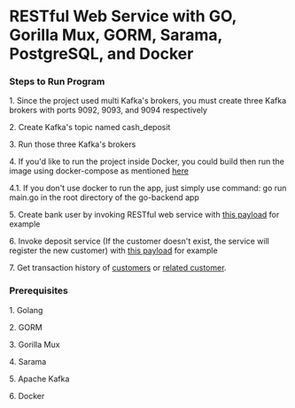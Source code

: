 <h1>RESTful Web Service with GO, Gorilla Mux, GORM, Sarama, PostgreSQL, and Docker</h1>

<h3>Steps to Run Program</h3>
<p>1. Since the project used multi Kafka's brokers, you must create three Kafka brokers with ports 9092, 9093, and 9094 respectively</p>
<p>2. Create Kafka's topic named cash_deposit</p>
<p>3. Run those three Kafka's brokers</p>
<p>4. If you'd like to run the project inside Docker, you could build then run the image using docker-compose as mentioned <a href="../README.md">here</a>
<p>4.1. If you don't use docker to run the app, just simply use command: go run main.go in the root directory of the go-backend app</p>
<p>5. Create bank user by invoking RESTful web service with <a href="./assets/Create Bank User Payload.png"> this payload</a> for example </p> 
<p>6. Invoke deposit service (If the customer doesn't exist, the service will register the new customer) with <a href="./assets/Deposit Payload.png">this payload</a> for example</p>
<p>7. Get transaction history of <a href="./assets/Transaction History of Customers Payload.png">customers</a> or <a href="./assets/Transaction History by Account Number.png">related customer</a>.</p> 

<h3>Prerequisites</h3>
<p>1. Golang</p>
<p>2. GORM</p>
<p>3. Gorilla Mux</p>
<p>4. Sarama</p>
<p>5. Apache Kafka</p>
<p>6. Docker</p>
